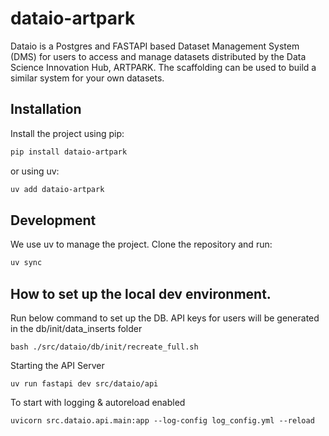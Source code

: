 # dataio-artpark

Dataio is a Postgres and FASTAPI based Dataset Management System (DMS) for users to access and manage datasets distributed by the Data Science Innovation Hub, ARTPARK. The scaffolding can be used to build a similar system for your own datasets.

## Installation

Install the project using pip:

```bash
pip install dataio-artpark
```

or using uv:

```bash
uv add dataio-artpark
```

## Development

We use uv to manage the project. Clone the repository and run:

```bash
uv sync
```

## How to set up the local dev environment.

Run below command to set up the DB. API keys for users will be generated in the db/init/data_inserts folder

```
bash ./src/dataio/db/init/recreate_full.sh
```

Starting the API Server

```
uv run fastapi dev src/dataio/api
```

To start with logging & autoreload enabled

```
uvicorn src.dataio.api.main:app --log-config log_config.yml --reload
```

